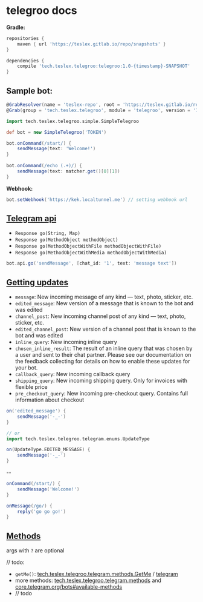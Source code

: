 # telegroo docs

**Gradle:**

```groovy
repositories {
	maven { url 'https://teslex.gitlab.io/repo/snapshots' }
}

dependencies {
	compile 'tech.teslex.telegroo:telegroo:1.0-{timestamp}-SNAPSHOT'
}
```

## Sample bot:

```groovy
@GrabResolver(name = 'teslex-repo', root = 'https://teslex.gitlab.io/repo/snapshots')
@Grab(group = 'tech.teslex.telegroo', module = 'telegroo', version = '1.0-{timestamp}-SNAPSHOT')

import tech.teslex.telegroo.simple.SimpleTelegroo

def bot = new SimpleTelegroo('TOKEN')

bot.onCommand(/start/) {
	sendMessage(text: 'Welcome!')
}
	
bot.onCommand(/echo (.+)/) {
	sendMessage(text: matcher.get()[0][1])
}
```

**Webhook:**
```groovy
bot.setWebhook('https://kek.localtunnel.me') // setting webhook url
```

## [Telegram api](https://core.telegram.org/bots/api)
- `Response go(String, Map)`
- `Response go(MethodObject methodObject)`
- `Response go(MethodObjectWithFile methodObjectWithFile)`
- `Response go(MethodObjectWithMedia methodObjectWithMedia)`

```groovy
bot.api.go('sendMessage', [chat_id: '1', text: 'message text'])
```


## [Getting updates](https://core.telegram.org/bots/api#getting-updates)

- `message`: New incoming message of any kind — text, photo, sticker, etc. 
- `edited_message`:  New version of a message that is known to the bot and was edited
- `channel_post`: New incoming channel post of any kind — text, photo, sticker, etc.
- `edited_channel_post`: New version of a channel post that is known to the bot and was edited
- `inline_query`: New incoming inline query
- `chosen_inline_result`: The result of an inline query that was chosen by a user and sent to their chat partner. Please see our documentation on the feedback collecting for details on how to enable these updates for your bot.
- `callback_query`: New incoming callback query
- `shipping_query`: New incoming shipping query. Only for invoices with flexible price
- `pre_checkout_query`: New incoming pre-checkout query. Contains full information about checkout


```groovy
on('edited_message') {
	sendMessage('-_-')
}

// or
import tech.teslex.telegroo.telegram.enums.UpdateType

on(UpdateType.EDITED_MESSAGE) {
	sendMessage('-_-')
}
```

--

```groovy
onCommand(/start/) {
	sendMessage('Welcome!')
}
```

```groovy
onMessage(/go/) {
	reply('go go go!')
} 
```

## [Methods](https://core.telegram.org/bots/api#available-methods)
args with `?` are optional

// todo: 

- `getMe()`: [tech.teslex.telegroo.telegram.methods.GetMe](/api/src/main/groovy/tech/teslex/telegroo/api/methods/GetMe.groovy) / [telegram](https://core.telegram.org/bots/api#getme)
- more methods: [tech.teslex.telegroo.telegram.methods](/api/src/main/groovy/tech/teslex/telegroo/api/methods/) and [core.telegram.org/bots#available-methods](https://core.telegram.org/bots/api#available-methods)
- // todo